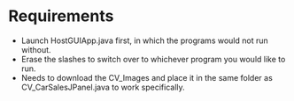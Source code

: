 # Requirements
- Launch HostGUIApp.java first, in which the programs would not run without.
- Erase the slashes to switch over to whichever program you would like to run.
- Needs to download the CV_Images and place it in the same folder as CV_CarSalesJPanel.java to work specifically.

